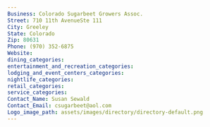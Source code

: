 ```yaml
---
Business: Colorado Sugarbeet Growers Assoc.
Street: 710 11th AvenueSte 111
City: Greeley
State: Colorado
Zip: 80631
Phone: (970) 352-6875
Website: 
dining_categories: 
entertainment_and_recreation_categories: 
lodging_and_event_centers_categories: 
nightlife_categories: 
retail_categories: 
service_categories: 
Contact_Name: Susan Sewald
Contact_Email: csugarbeet@aol.com
Logo_image_path: assets/images/directory/directory-default.png
---
```


